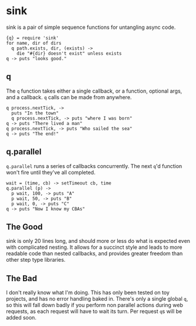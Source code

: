 # sink

sink is a pair of simple sequence functions for untangling async code.
    
    {q} = require 'sink'
    for name, dir of dirs 
      q path.exists, dir, (exists) ->
        die "#{dir} doesn't exist" unless exists
    q -> puts "looks good."

## q

The `q` function takes either a single callback, or a function, optional args, and a callback.  `q` calls can be made from anywhere.

    q process.nextTick, ->
      puts "In the town"
      q process.nextTick, -> puts "where I was born"
    q -> puts "There lived a man"
    q process.nextTick, -> puts "Who sailed the sea"
    q -> puts "The end!"

## q.parallel

`q.parallel` runs a series of callbacks concurrently.  The next `q`'d function won't fire until they've all completed. 

    wait = (time, cb) -> setTimeout cb, time 
    q.parallel (p) ->
      p wait, 100, -> puts "A"
      p wait, 50, -> puts "B"
      p wait, 0, -> puts "C"
    q -> puts "Now I know my CBAs"

## The Good

sink is only 20 lines long, and should more or less do what is expected even with complicated nesting.  It allows for a succinct style and leads to more readable code than nested callbacks, and provides greater freedom than other step type libraries.

## The Bad

I don't really know what I'm doing.  This has only been tested on toy projects, and has no error handling baked in.  There's only a single global `q`, so this will fall down badly if you perform non parallel actions during web requests, as each request will have to wait its turn.  Per request `q`s will be added soon.
